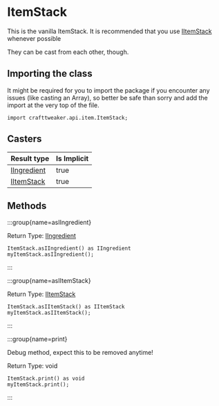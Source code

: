 # ItemStack

This is the vanilla ItemStack.
 It is recommended that you use [IItemStack](/vanilla/api/items/IItemStack) whenever possible
 <p>
 They can be cast from each other, though.

## Importing the class

It might be required for you to import the package if you encounter any issues (like casting an Array), so better be safe than sorry and add the import at the very top of the file.
```zenscript
import crafttweaker.api.item.ItemStack;
```


## Casters

| Result type | Is Implicit |
|-------------|-------------|
| [IIngredient](/vanilla/api/items/IIngredient) | true |
| [IItemStack](/vanilla/api/items/IItemStack) | true |

## Methods

:::group{name=asIIngredient}

Return Type: [IIngredient](/vanilla/api/items/IIngredient)

```zenscript
ItemStack.asIIngredient() as IIngredient
myItemStack.asIIngredient();
```

:::

:::group{name=asIItemStack}

Return Type: [IItemStack](/vanilla/api/items/IItemStack)

```zenscript
ItemStack.asIItemStack() as IItemStack
myItemStack.asIItemStack();
```

:::

:::group{name=print}

Debug method, expect this to be removed anytime!

Return Type: void

```zenscript
ItemStack.print() as void
myItemStack.print();
```

:::


